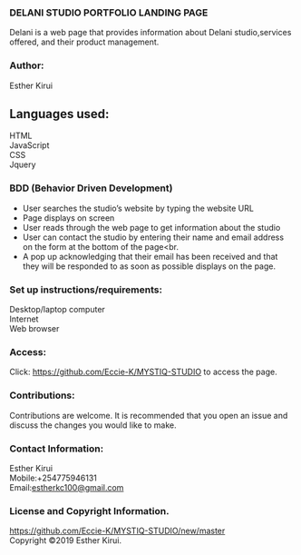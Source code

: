 ### DELANI STUDIO  PORTFOLIO LANDING PAGE

Delani is a web page that provides information about Delani studio,services offered, and their product management.

### Author:

Esther Kirui

## Languages used:
   HTML<br>
   JavaScript<br>
   CSS<br>
   Jquery<br>


### BDD (Behavior Driven Development)

- User searches the studio’s website by typing the  website URL<br>
- Page displays on screen<br>
- User reads through the web page to get information about the studio<br>
- User can contact the studio by entering their name and email address on the form at the bottom of the page<br.
- A pop up acknowledging that their email has been received and that they will be responded to as soon as possible displays on the page. 



### Set up instructions/requirements:

   Desktop/laptop computer<br>
   Internet<br>
   Web browser<br>
      
### Access:
Click: https://github.com/Eccie-K/MYSTIQ-STUDIO to access the page.


### Contributions:

Contributions are welcome. It is recommended that you open an issue and discuss the changes you would like to make.


### Contact Information:

Esther Kirui<br>
Mobile:+254775946131<br>
Email:estherkc100@gmail.com


### License and Copyright Information.
https://github.com/Eccie-K/MYSTIQ-STUDIO/new/master<br>
Copyright ©2019 Esther Kirui.









